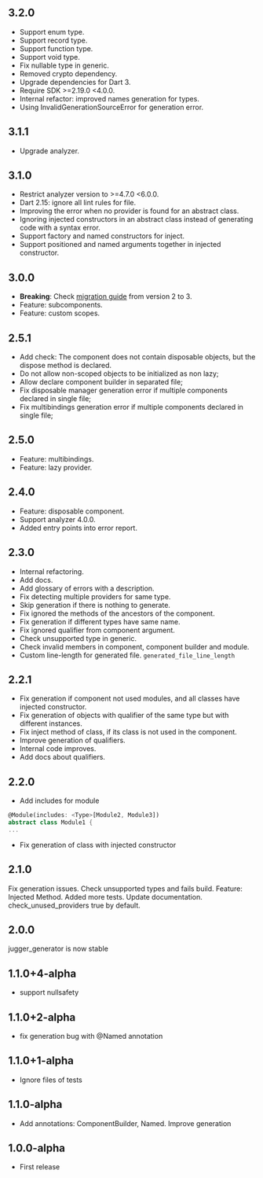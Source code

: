 ## 3.2.0

* Support enum type.
* Support record type.
* Support function type.
* Support void type.
* Fix nullable type in generic.
* Removed crypto dependency.
* Upgrade dependencies for Dart 3.
* Require SDK >=2.19.0 <4.0.0.
* Internal refactor: improved names generation for types.
* Using InvalidGenerationSourceError for generation error.

## 3.1.1

* Upgrade analyzer.

## 3.1.0

* Restrict analyzer version to >=4.7.0 <6.0.0.
* Dart 2.15: ignore all lint rules for file.
* Improving the error when no provider is found for an abstract class.
* Ignoring injected constructors in an abstract class instead of generating code with a syntax error.
* Support factory and named constructors for inject.
* Support positioned and named arguments together in injected constructor.

## 3.0.0

* **Breaking**: Check [migration guide](https://github.com/ivk1800/jugger.dart#from-2-to-3) from version 2 to 3.
* Feature: subcomponents.
* Feature: custom scopes.

## 2.5.1

* Add check: The component does not contain disposable objects, but the dispose method is declared.
* Do not allow non-scoped objects to be initialized as non lazy;
* Allow declare component builder in separated file;
* Fix disposable manager generation error if multiple components declared in single file;
* Fix multibindings generation error if multiple components declared in single file;

## 2.5.0

* Feature: multibindings.
* Feature: lazy provider.

## 2.4.0

* Feature: disposable component. 
* Support analyzer 4.0.0.
* Added entry points into error report.

## 2.3.0

* Internal refactoring.
* Add docs.
* Add glossary of errors with a description.
* Fix detecting multiple providers for same type.
* Skip generation if there is nothing to generate.
* Fix ignored the methods of the ancestors of the component.
* Fix generation if different types have same name.
* Fix ignored qualifier from component argument.
* Check unsupported type in generic.
* Check invalid members in component, component builder and module.
* Custom line-length for generated file. `generated_file_line_length`

## 2.2.1

* Fix generation if component not used modules, and all classes have injected constructor.
* Fix generation of objects with qualifier of the same type but with different instances.
* Fix inject method of class, if its class is not used in the component.
* Improve generation of qualifiers.
* Internal code improves.
* Add docs about qualifiers.

## 2.2.0

* Add includes for module
```dart
@Module(includes: <Type>[Module2, Module3])
abstract class Module1 {
...
```
* Fix generation of class with injected constructor

## 2.1.0

Fix generation issues.
Check unsupported types and fails build.
Feature: Injected Method.
Added more tests.
Update documentation.
check_unused_providers true by default.

## 2.0.0

jugger_generator is now stable

## 1.1.0+4-alpha

* support nullsafety

## 1.1.0+2-alpha

* fix generation bug with @Named annotation

## 1.1.0+1-alpha

* Ignore files of tests

## 1.1.0-alpha

* Add annotations: ComponentBuilder, Named. Improve generation

## 1.0.0-alpha

* First release
